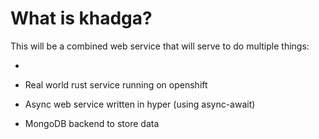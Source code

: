 # What is khadga?

This will be a combined web service that will serve to do multiple things:

- 

- Real world rust service running on openshift
- Async web service written in hyper (using async-await)
- MongoDB backend to store data